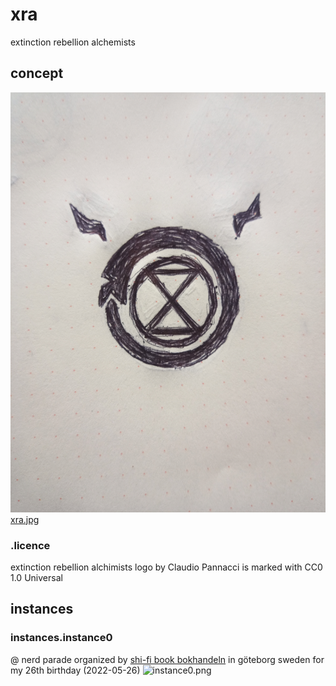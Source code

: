 # xra
extinction rebellion alchemists

## concept
![](xra.jpg)
[xra.jpg](xra.jpg)

### .licence
extinction rebellion alchimists logo by Claudio Pannacci is marked with CC0 1.0 Universal 

## instances

### instances.instance0
@ nerd parade organized by [shi-fi book bokhandeln](https://www.sfbok.se/) in göteborg sweden for my 26th birthday (2022-05-26)
![instance0.png](intance0.png)
